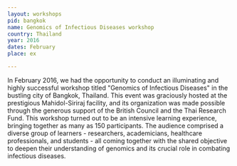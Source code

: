 ```yaml
---
layout: workshops
pid: bangkok
name: Genomics of Infectious Diseases workshop 
country: Thailand
year: 2016
dates: February
place: ex

---
```


In February 2016, we had the opportunity to conduct an illuminating and highly successful workshop titled "Genomics of Infectious Diseases" in the bustling city of Bangkok, Thailand. This event was graciously hosted at the prestigious Mahidol-Siriraj facility, and its organization was made possible through the generous support of the British Council and the Thai Research Fund. This workshop turned out to be an intensive learning experience, bringing together as many as 150 participants. The audience comprised a diverse group of learners - researchers, academicians, healthcare professionals, and students - all coming together with the shared objective to deepen their understanding of genomics and its crucial role in combating infectious diseases.

